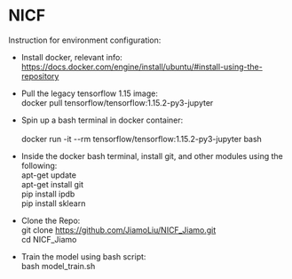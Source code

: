 # NICF
Instruction for environment configuration:

- Install docker, relevant info: <br/> 
https://docs.docker.com/engine/install/ubuntu/#install-using-the-repository

- Pull the legacy tensorflow 1.15 image: <br/> 
docker pull tensorflow/tensorflow:1.15.2-py3-jupyter

- Spin up a bash terminal in docker container: <br/>  
docker run -it --rm tensorflow/tensorflow:1.15.2-py3-jupyter bash 

- Inside the docker bash terminal, install git, and other modules using the following: <br/> 
apt-get update <br/> 
apt-get install git <br/> 
pip install ipdb <br/> 
pip install sklearn 


- Clone the Repo:<br/> 
git clone https://github.com/JiamoLiu/NICF_Jiamo.git <br/> 
cd NICF_Jiamo

- Train the model using bash script:<br/> 
bash model_train.sh
